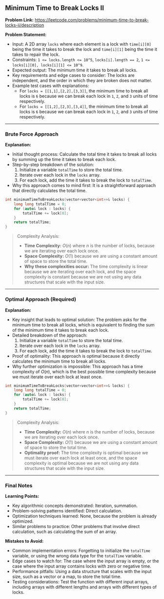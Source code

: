 ## Minimum Time to Break Locks II

**Problem Link:** https://leetcode.com/problems/minimum-time-to-break-locks-ii/description

**Problem Statement:**
- Input: A 2D array `locks` where each element is a lock with `time[i][0]` being the time it takes to break the lock and `time[i][1]` being the time it takes to repair the lock.
- Constraints: `1 <= locks.length <= 10^5`, `locks[i].length == 2`, `1 <= locks[i][0], locks[i][1] <= 10^9`.
- Expected output: The minimum time it takes to break all locks.
- Key requirements and edge cases to consider: The locks are independent, and the order in which they are broken does not matter.
- Example test cases with explanations: 
  - For `locks = [[1,1],[2,2],[3,3]]`, the minimum time to break all locks is `6` because we can break each lock in `1`, `2`, and `3` units of time respectively.
  - For `locks = [[1,2],[2,3],[3,4]]`, the minimum time to break all locks is `6` because we can break each lock in `1`, `2`, and `3` units of time respectively.

---

### Brute Force Approach

**Explanation:**
- Initial thought process: Calculate the total time it takes to break all locks by summing up the time it takes to break each lock.
- Step-by-step breakdown of the solution: 
  1. Initialize a variable `totalTime` to store the total time.
  2. Iterate over each lock in the `locks` array.
  3. For each lock, add the time it takes to break the lock to `totalTime`.
- Why this approach comes to mind first: It is a straightforward approach that directly calculates the total time.

```cpp
int minimumTimeToBreakLocks(vector<vector<int>>& locks) {
    long long totalTime = 0;
    for (auto& lock : locks) {
        totalTime += lock[0];
    }
    return totalTime;
}
```

> Complexity Analysis:
> - **Time Complexity:** $O(n)$ where $n$ is the number of locks, because we are iterating over each lock once.
> - **Space Complexity:** $O(1)$ because we are using a constant amount of space to store the total time.
> - **Why these complexities occur:** The time complexity is linear because we are iterating over each lock, and the space complexity is constant because we are not using any data structures that scale with the input size.

---

### Optimal Approach (Required)

**Explanation:**
- Key insight that leads to optimal solution: The problem asks for the minimum time to break all locks, which is equivalent to finding the sum of the minimum time it takes to break each lock.
- Detailed breakdown of the approach: 
  1. Initialize a variable `totalTime` to store the total time.
  2. Iterate over each lock in the `locks` array.
  3. For each lock, add the time it takes to break the lock to `totalTime`.
- Proof of optimality: This approach is optimal because it directly calculates the minimum time to break all locks.
- Why further optimization is impossible: This approach has a time complexity of $O(n)$, which is the best possible time complexity because we must iterate over each lock at least once.

```cpp
int minimumTimeToBreakLocks(vector<vector<int>>& locks) {
    long long totalTime = 0;
    for (auto& lock : locks) {
        totalTime += lock[0];
    }
    return totalTime;
}
```

> Complexity Analysis:
> - **Time Complexity:** $O(n)$ where $n$ is the number of locks, because we are iterating over each lock once.
> - **Space Complexity:** $O(1)$ because we are using a constant amount of space to store the total time.
> - **Optimality proof:** The time complexity is optimal because we must iterate over each lock at least once, and the space complexity is optimal because we are not using any data structures that scale with the input size.

---

### Final Notes

**Learning Points:**
- Key algorithmic concepts demonstrated: Iteration, summation.
- Problem-solving patterns identified: Direct calculation.
- Optimization techniques learned: None, because the problem is already optimized.
- Similar problems to practice: Other problems that involve direct calculation, such as calculating the sum of an array.

**Mistakes to Avoid:**
- Common implementation errors: Forgetting to initialize the `totalTime` variable, or using the wrong data type for the `totalTime` variable.
- Edge cases to watch for: The case where the input array is empty, or the case where the input array contains locks with zero or negative time.
- Performance pitfalls: Using a data structure that scales with the input size, such as a vector or a map, to store the total time.
- Testing considerations: Test the function with different input arrays, including arrays with different lengths and arrays with different types of locks.